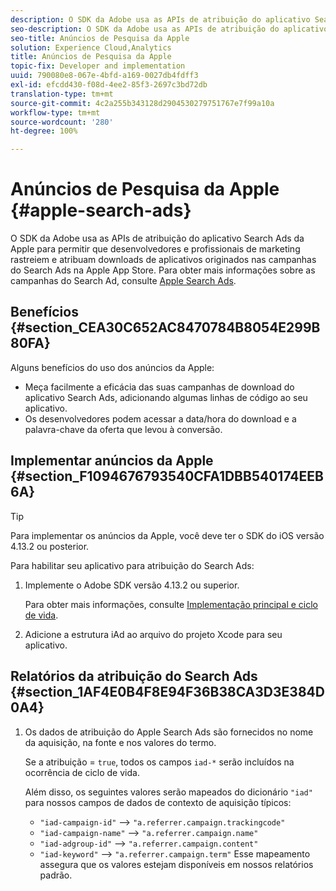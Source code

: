 ```yaml
---
description: O SDK da Adobe usa as APIs de atribuição do aplicativo Search Ads da Apple para permitir que desenvolvedores e profissionais de marketing rastreiem e atribuam downloads de aplicativos originados nas campanhas do Search Ads na Apple App Store.
seo-description: O SDK da Adobe usa as APIs de atribuição do aplicativo Search Ads da Apple para permitir que desenvolvedores e profissionais de marketing rastreiem e atribuam downloads de aplicativos originados nas campanhas do Search Ads na Apple App Store.
seo-title: Anúncios de Pesquisa da Apple
solution: Experience Cloud,Analytics
title: Anúncios de Pesquisa da Apple
topic-fix: Developer and implementation
uuid: 790080e8-067e-4bfd-a169-0027db4fdff3
exl-id: efcdd430-f08d-4ee2-85f3-2697c3bd72db
translation-type: tm+mt
source-git-commit: 4c2a255b343128d2904530279751767e7f99a10a
workflow-type: tm+mt
source-wordcount: '280'
ht-degree: 100%

---
```


# Anúncios de Pesquisa da Apple {#apple-search-ads}

O SDK da Adobe usa as APIs de atribuição do aplicativo Search Ads da Apple para permitir que desenvolvedores e profissionais de marketing rastreiem e atribuam downloads de aplicativos originados nas campanhas do Search Ads na Apple App Store. Para obter mais informações sobre as campanhas do Search Ad, consulte [Apple Search Ads](https://searchads.apple.com).

## Benefícios {#section_CEA30C652AC8470784B8054E299B80FA}

Alguns benefícios do uso dos anúncios da Apple:

* Meça facilmente a eficácia das suas campanhas de download do aplicativo Search Ads, adicionando algumas linhas de código ao seu aplicativo.
* Os desenvolvedores podem acessar a data/hora do download e a palavra-chave da oferta que levou à conversão.

## Implementar anúncios da Apple {#section_F1094676793540CFA1DBB540174EEB6A}

>[!TIP]
>
>Para implementar os anúncios da Apple, você deve ter o SDK do iOS versão 4.13.2 ou posterior.

Para habilitar seu aplicativo para atribuição do Search Ads:

1. Implemente o Adobe SDK versão 4.13.2 ou superior.

   Para obter mais informações, consulte [Implementação principal e ciclo de vida](/help/ios/getting-started/dev-qs.md).

1. Adicione a estrutura iAd ao arquivo do projeto Xcode para seu aplicativo.

## Relatórios da atribuição do Search Ads {#section_1AF4E0B4F8E94F36B38CA3D3E384D0A4}

1. Os dados de atribuição do Apple Search Ads são fornecidos no nome da aquisição, na fonte e nos valores do termo.

   Se a atribuição = `true`, todos os campos `iad-*` serão incluídos na ocorrência de ciclo de vida.

   Além disso, os seguintes valores serão mapeados do dicionário `"iad"` para nossos campos de dados de contexto de aquisição típicos:

   * `"iad-campaign-id"` --> `"a.referrer.campaign.trackingcode"`
   * `"iad-campaign-name"` —>  `"a.referrer.campaign.name"`
   * `"iad-adgroup-id"` —>  `"a.referrer.campaign.content"`
   * `"iad-keyword"` —>  `"a.referrer.campaign.term"`
   Esse mapeamento assegura que os valores estejam disponíveis em nossos relatórios padrão.

